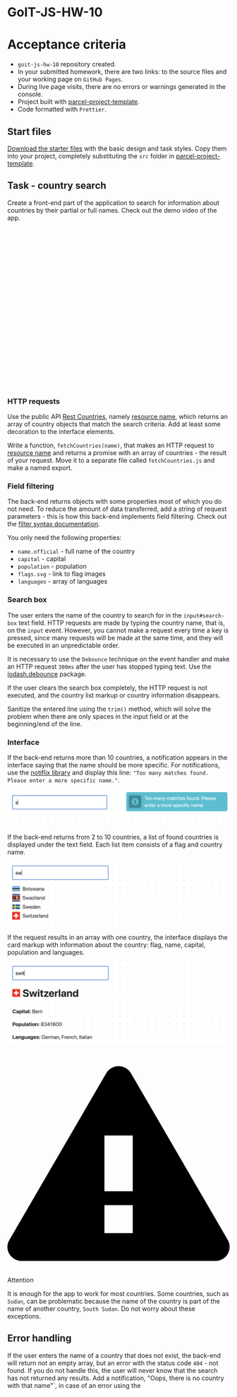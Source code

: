 <h1>GoIT-JS-HW-10</h1><h1>Acceptance criteria</h1></header><ul><li><code>goit-js-hw-10</code> repository created.</li><li>In your submitted homework, there are two links: to the source files and your
working page on <code>GitHub Pages</code>.</li><li>During live page visits, there are no errors or warnings generated in the
console.</li><li>Project built with
<a href="https://github.com/goitacademy/parcel-project-template" target="_blank" rel="noopener noreferrer">parcel-project-template</a>.</li><li>Code formatted with <code>Prettier</code>.</li></ul><h2 class="anchor anchorWithHideOnScrollNavbar_WYt5" id="start-files">Start files<a class="hash-link" href="#start-files" title="Direct link to heading">​</a></h2><p><a href="https://downgit.github.io/#/home?url=https://github.com/goitacademy/javascript-homework/tree/main/v2/10/src" target="_blank" rel="noopener noreferrer">Download the starter files</a>
with the basic design and task styles. Copy them into your project, completely
substituting the <code>src</code> folder in
<a href="https://github.com/goitacademy/parcel-project-template" target="_blank" rel="noopener noreferrer">parcel-project-template</a>.</p><h2 class="anchor anchorWithHideOnScrollNavbar_WYt5" id="task---country-search">Task - country search<a class="hash-link" href="#task---country-search" title="Direct link to heading">​</a></h2><p>Create a front-end part of the application to search for information about
countries by their partial or full names. Check out the demo video of the app.</p><div style="margin-bottom:20px;width:640px;height:360px"></div><h3 class="anchor anchorWithHideOnScrollNavbar_WYt5" id="http-requests">HTTP requests<a class="hash-link" href="#http-requests" title="Direct link to heading">​</a></h3><p>Use the public API <a href="https://restcountries.com/" target="_blank" rel="noopener noreferrer">Rest Countries</a>, namely
<a href="https://restcountries.com/#api-endpoints-v3-name" target="_blank" rel="noopener noreferrer">resource name</a>, which returns
an array of country objects that match the search criteria. Add at least some
decoration to the interface elements.</p><p>Write a function, <code>fetchCountries(name)</code>, that makes an HTTP request to
<a href="https://restcountries.com/#api-endpoints-v3-name" target="_blank" rel="noopener noreferrer">resource name</a> and returns a
promise with an array of countries - the result of your request. Move it to a
separate file called <code>fetchCountries.js</code> and make a named export.</p><h3 class="anchor anchorWithHideOnScrollNavbar_WYt5" id="field-filtering">Field filtering<a class="hash-link" href="#field-filtering" title="Direct link to heading">​</a></h3><p>The back-end returns objects with some properties most of which you do not need.
To reduce the amount of data transferred, add a string of request parameters -
this is how this back-end implements field filtering. Check out the
<a href="https://restcountries.com/#filter-response" target="_blank" rel="noopener noreferrer">filter syntax documentation</a>.</p><p>You only need the following properties:</p><ul><li><code>name.official</code> - full name of the country</li><li><code>capital</code> - capital</li><li><code>population</code> - population</li><li><code>flags.svg</code> - link to flag images</li><li><code>languages</code> - array of languages</li></ul><h3 class="anchor anchorWithHideOnScrollNavbar_WYt5" id="search-box">Search box<a class="hash-link" href="#search-box" title="Direct link to heading">​</a></h3><p>The user enters the name of the country to search for in the <code>input#search-box</code>
text field. HTTP requests are made by typing the country name, that is, on the
<code>input</code> event. However, you cannot make a request every time a key is pressed,
since many requests will be made at the same time, and they will be executed in
an unpredictable order.</p><p>It is necessary to use the <code>Debounce</code> technique on the event handler and make an
HTTP request <code>300ms</code> after the user has stopped typing text. Use the
<a href="https://www.npmjs.com/package/lodash.debounce" target="_blank" rel="noopener noreferrer">lodash.debounce</a> package.</p><p>If the user clears the search box completely, the HTTP request is not executed,
and the country list markup or country information disappears.</p><p>Sanitize the entered line using the <code>trim()</code> method, which will solve the
problem when there are only spaces in the input field or at the beginning/end of
the line.</p><h3 class="anchor anchorWithHideOnScrollNavbar_WYt5" id="interface">Interface<a class="hash-link" href="#interface" title="Direct link to heading">​</a></h3><p>If the back-end returns more than 10 countries, a notification appears in the
interface saying that the name should be more specific. For notifications, use
the <a href="https://github.com/notiflix/Notiflix#readme" target="_blank" rel="noopener noreferrer">notiflix library</a> and display
this line: <code>&quot;Too many matches found. Please enter a more specific name.&quot;</code>.</p><p><img loading="lazy" src="https://raw.githubusercontent.com/goitacademy/javascript-homework/main/v2/10/preview/too-many-matches.png" alt="Too many matches alert" class="img_ev3q"></p><p>If the back-end returns from 2 to 10 countries, a list of found countries is
displayed under the text field. Each list item consists of a flag and country
name.</p><p><img loading="lazy" src="https://raw.githubusercontent.com/goitacademy/javascript-homework/main/v2/10/preview/country-list.png" alt="Country list UI" class="img_ev3q"></p><p>If the request results in an array with one country, the interface displays the
card markup with information about the country: flag, name, capital, population
and languages.</p><p><img loading="lazy" src="https://raw.githubusercontent.com/goitacademy/javascript-homework/main/v2/10/preview/country-info.png" alt="Country info UI" class="img_ev3q"></p><div class="theme-admonition theme-admonition-caution alert alert--warning admonition_LlT9"><div class="admonitionHeading_tbUL"><span class="admonitionIcon_kALy"><svg viewBox="0 0 16 16"><path fill-rule="evenodd" d="M8.893 1.5c-.183-.31-.52-.5-.887-.5s-.703.19-.886.5L.138 13.499a.98.98 0 0 0 0 1.001c.193.31.53.501.886.501h13.964c.367 0 .704-.19.877-.5a1.03 1.03 0 0 0 .01-1.002L8.893 1.5zm.133 11.497H6.987v-2.003h2.039v2.003zm0-3.004H6.987V5.987h2.039v4.006z"></path></svg></span>Attention</div><div class="admonitionContent_S0QG"><p>It is enough for the app to work for most countries. Some countries, such as
<code>Sudan</code>, can be problematic because the name of the country is part of the name
of another country, <code>South Sudan</code>. Do not worry about these exceptions.</p></div></div><h2 class="anchor anchorWithHideOnScrollNavbar_WYt5" id="error-handling">Error handling<a class="hash-link" href="#error-handling" title="Direct link to heading">​</a></h2><p>If the user enters the name of a country that does not exist, the back-end will
return not an empty array, but an error with the status code <code>404</code> - not found.
If you do not handle this, the user will never know that the search has not
returned any results. Add a notification, &quot;Oops, there is no country with that
name&quot;`, in case of an error using the
